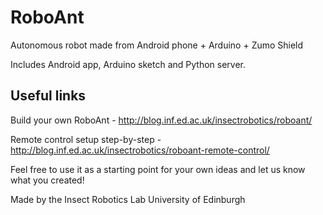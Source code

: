 RoboAnt
=======

Autonomous robot made from Android phone + Arduino + Zumo Shield

Includes Android app, Arduino sketch and Python server.

Useful links
------------
Build your own RoboAnt - http://blog.inf.ed.ac.uk/insectrobotics/roboant/

Remote control setup step-by-step - http://blog.inf.ed.ac.uk/insectrobotics/roboant-remote-control/


Feel free to use it as a starting point for your own ideas and let us know what you created!

Made by the Insect Robotics Lab
University of Edinburgh
